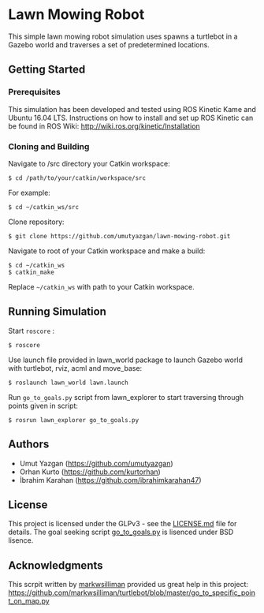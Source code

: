 # Lawn Mowing Robot

This simple lawn mowing robot simulation uses spawns a turtlebot in a Gazebo world and traverses a set of predetermined
locations.

## Getting Started

### Prerequisites

This simulation has been developed and tested using ROS Kinetic Kame and Ubuntu 16.04 LTS. Instructions on how to
install and set up ROS Kinetic can be found in ROS Wiki: http://wiki.ros.org/kinetic/Installation

### Cloning and Building

Navigate to /src directory your Catkin workspace:

```
$ cd /path/to/your/catkin/workspace/src
```

For example:

```
$ cd ~/catkin_ws/src
```

Clone repository:

```
$ git clone https://github.com/umutyazgan/lawn-mowing-robot.git
```

Navigate to root of your Catkin workspace and make a build:

```
$ cd ~/catkin_ws
$ catkin_make
```

Replace `~/catkin_ws` with path to your Catkin workspace.

## Running Simulation

Start `roscore` :

```
$ roscore
```

Use launch file provided in lawn_world package to launch Gazebo world with turtlebot, rviz, acml and move_base:

```
$ roslaunch lawn_world lawn.launch
```

Run `go_to_goals.py` script from lawn_explorer to start traversing through points given in script:

```
$ rosrun lawn_explorer go_to_goals.py
```

## Authors

* Umut Yazgan (https://github.com/umutyazgan)
* Orhan Kurto (https://github.com/kurtorhan)
* İbrahim Karahan (https://github.com/ibrahimkarahan47)

## License

This project is licensed under the GLPv3 - see the [LICENSE.md](LICENSE.md) file for details.
The goal seeking script [go_to_goals.py](lawn_explorer/src/go_to_goals.py) is lisenced under BSD lisence.

## Acknowledgments

This scrpit written by [markwsilliman](https://github.com/markwsilliman) provided us great help in this project:
https://github.com/markwsilliman/turtlebot/blob/master/go_to_specific_point_on_map.py
